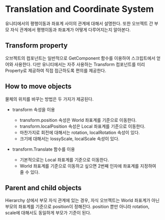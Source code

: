 # Translation and Coordinate System

유니티에서의 평행이동과 좌표계 사이의 관계에 대해서 설명한다. 또한 오브젝트 간 부모 자식 관계에서 평행이동과 좌표계가 어떻게 다루어지는지 알아본다.

## Transform property

오브젝트의 컴포넌트는 일반적으로 GetComponent 함수를 이용하여 스크립트에서 얻어와 사용한다. 다만 유니티에서는 자주 사용하는 Transform 컴포넌트를 미리 Property로 제공하여 직접 접근하도록 편의를 제공한다.

## How to move objects

물체의 위치를 바꾸는 방법은 두 가지가 제공된다.

* transform 속성을 이용
  - transform.position 속성은 World 좌표계를 기준으로 이동한다.
  - transform.localPosition 속성은 Local 좌표계를 기준으로 이동한다.
  - 마찬가지로 회전에 대해서는 rotation, localRotation 속성이 있다.
  - 크기에 대해서는 lossyScale, localScale 속성이 있다.

* transform.Translate 함수를 이용
  - 기본적으로는 Local 좌표계를 기준으로 이동한다.
  - World 좌표계를 기준으로 이동하고 싶으면 2번째 인자에 좌표계를 지정하여 줄 수 있다.

## Parent and child objects

Hierarchy 상에서 부모 자식 관계에 있는 경우, 자식 오브젝트는 World 좌표계가 아닌 부모의 좌표계를 기준으로 position이 정해진다. position 뿐만 아니라 rotation, scale에 대해서도 동일하게 부모가 기준이 된다.
